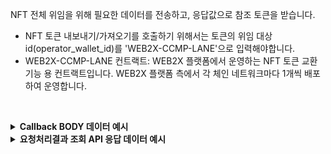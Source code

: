 NFT 전체 위임을 위해 필요한 데이터를 전송하고, 응답값으로 참조 토큰을 받습니다.
<br />
* NFT 토큰 내보내기/가져오기를 호출하기 위해서는 토큰의 위임 대상 id(operator_wallet_id)를 'WEB2X-CCMP-LANE'으로 입력해야합니다.  
* WEB2X-CCMP-LANE 컨트랙트: WEB2X 플랫폼에서 운영하는 NFT 토큰 교환 기능 용 컨트랙트입니다. WEB2X 플랫폼 측에서 각 체인 네트워크마다 1개씩 배포하여 운영합니다. 

<p><br/></p>

<details>
  <summary><b>Callback BODY 데이터 예시</b></summary>

```json
{
  "request_id": "d4e748da-004c-4c41-a2ff-b32864361b1d",
  "status": "COMPLETE",
  "results": {
    "transaction_gas_used": 137547,
    "finished_at": "2024-12-04T17:10:30+09:00",
    "transaction_fee": "0.011003760000000000",
    "transaction_hash": "0xba73f745a70bda9c1393fec620e548b349cfc470e131e67ea7d71f7dc2d180d9",
    "requested_at": "2024-12-04T08:10:25+09:00"
  }
}
```

</details>

<details>
  <summary><b>요청처리결과 조회 API 응답 데이터 예시</b></summary>

```json
{
    "code": "20000",
    "message": "SUCCESS",
    "request_id": "d4e748da-004c-4c41-a2ff-b32864361b1d",
    "status": "COMPLETE",
    "results": {
        "transaction_gas_used": 137547,
        "finished_at": "2024-12-04T17:10:30+09:00",
        "transaction_fee": "0.011003760000000000",
        "transaction_hash": "0xba73f745a70bda9c1393fec620e548b349cfc470e131e67ea7d71f7dc2d180d9",
        "requested_at": "2024-12-04T08:10:25+09:00"
    }
}
```

</details>
